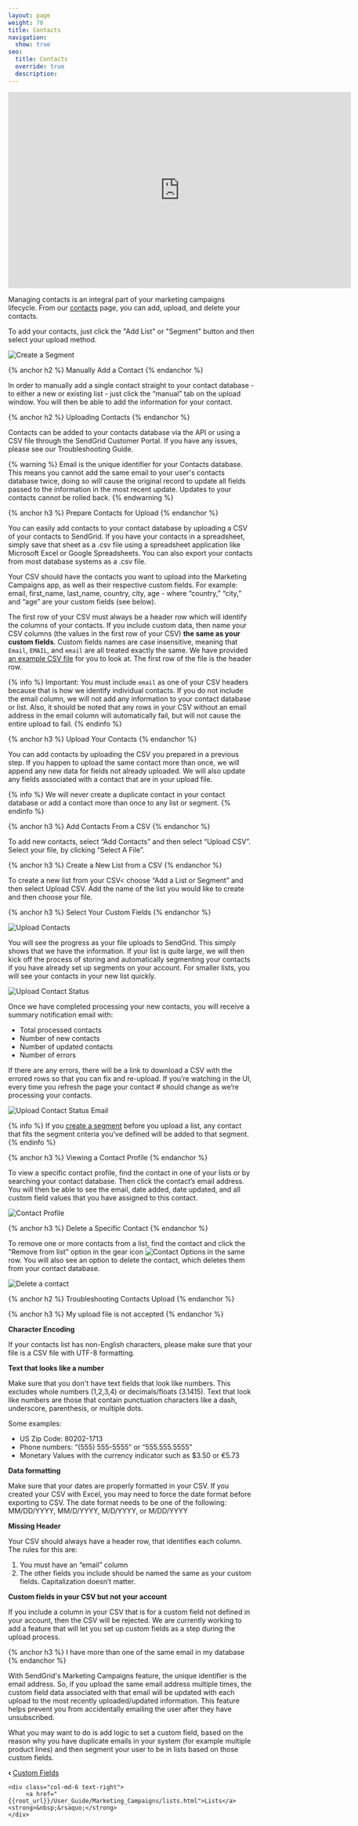 ```yaml
---
layout: page
weight: 70
title: Contacts
navigation:
  show: true
seo:
  title: Contacts
  override: true
  description:
---
```


<iframe src="https://player.vimeo.com/video/121404093" width="700" height="400" frameborder="0" webkitallowfullscreen mozallowfullscreen allowfullscreen></iframe>

Managing contacts is an integral part of your marketing campaigns lifecycle. From our [contacts](https://sendgrid.com/marketing_campaigns/contacts) page, you can add, upload,
and delete your contacts.

To add your contacts, just click the "Add List" or "Segment" button and then select your upload method.

![]({{root_url}}/images/lists_5.png "Create a Segment")

{% anchor h2 %}
Manually Add a Contact
{% endanchor %}

In order to manually add a single contact straight to your contact database - to either a new or existing list - just click
the “manual” tab on the upload window. You will then be able to add the information for your contact.

{% anchor h2 %}
Uploading Contacts
{% endanchor %}

Contacts can be added to your contacts database via the API or using a CSV file through the SendGrid Customer Portal. If
you have any issues, please see our Troubleshooting Guide.

{% warning %}
Email is the unique identifier for your Contacts database. This means you cannot add the same email to your user's contacts
database twice, doing so will cause the original record to update all fields passed to the information in the most recent update.
Updates to your contacts cannot be rolled back.
{% endwarning %}

{% anchor h3 %}
Prepare Contacts for Upload
{% endanchor %}

You can easily add contacts to your contact database by uploading a CSV of your contacts to SendGrid. If you have your
contacts in a spreadsheet, simply save that sheet as a .csv file using a spreadsheet application like Microsoft Excel or
Google Spreadsheets. You can also export your contacts from most database systems as a .csv file.

Your CSV should have the contacts you want to upload into the Marketing Campaigns app, as well as their respective custom
fields. For example: email, first_name, last_name, country, city, age - where “country,” “city,” and “age” are your custom
fields (see below).

The first row of your CSV must always be a header row which will identify the columns of your contacts. If you include
custom data, then name your CSV columns (the values in the first row of your CSV) **the same as your custom fields**. Custom
fields names are case insensitive, meaning that ```Email```, ```EMAIL```,
and ```email``` are all treated exactly the same. We have provided
[an example CSV file]({{root_url}}/assets/example.csv) for you to look at. The first row of the file is the header row.

{% info %}
Important: You must include ```email``` as one of your CSV headers because that is how we
identify individual contacts. If you do not include the email column, we will not add any information to your contact
database or list. Also, it should be noted that any rows in your CSV without an email address in the email column will
automatically fail, but will not cause the entire upload to fail.
{% endinfo %}

{% anchor h3 %}
Upload Your Contacts
{% endanchor %}

You can add contacts by uploading the CSV you prepared in a previous step. If you happen to upload the same contact more than once, we will append any new data for fields not already uploaded. We will also update any fields associated with a contact that are in your upload file.

{% info %}
We will never create a duplicate contact in your contact database or add a contact more than
once to any list or segment.
{% endinfo %}

{% anchor h3 %}
Add Contacts From a CSV
{% endanchor %}

To add new contacts, select “Add Contacts” and then select “Upload CSV”. Select your file, by clicking “Select A File”.

{% anchor h3 %}
Create a New List from a CSV
{% endanchor %}

To create a new list from your CSV< choose “Add a List or Segment” and then select Upload CSV. Add the name of the list you would like to create and then choose your file.

{% anchor h3 %}
Select Your Custom Fields
{% endanchor %}

![]({{root_url}}/images/contacts_1.png "Upload Contacts")

You will see the progress as your file uploads to SendGrid. This simply shows that we have the information. If your list is quite large, we will then kick off the process of storing and automatically segmenting your contacts if you have already set up segments on your account. For smaller lists, you will see your contacts in your new list quickly.

![]({{root_url}}/images/contacts_2.png "Upload Contact Status")

Once we have completed processing your new contacts, you will receive a summary notification email with:

* Total processed contacts
* Number of new contacts
* Number of updated contacts
* Number of errors

If there are any errors, there will be a link to download a CSV with the errored rows so that you can fix and re-upload. If you’re watching in the UI, every time you refresh the page your contact # should change as we’re processing your contacts.

![]({{root_url}}/images/contacts_3.png "Upload Contact Status Email")

{% info %}
If you [create a segment]({{root_url}}/User_Guide/Marketing_Campaigns/lists.html#-Create-a-Segment) before you
upload a list, any contact that fits the segment criteria you've defined will be added to that segment.
{% endinfo %}

{% anchor h3 %}
Viewing a Contact Profile
{% endanchor %}

To view a specific contact profile, find the contact in one of your lists or by searching your contact database. Then
click the contact’s email address. You will then be able to see the email, date added, date updated, and all custom field
values that you have assigned to this contact.

![]({{root_url}}/images/contacts_5.png "Contact Profile")

{% anchor h3 %}
Delete a Specific Contact
{% endanchor %}

To remove one or more contacts from a list, find the contact and click the "Remove from list" option in the gear icon ![]({{root_url}}/images/terms_5.png "Contact Options") in
the same row. You will also see an option to delete the contact, which deletes them from your contact database.

![]({{root_url}}/images/contacts_4.png "Delete a contact")


{% anchor h2 %}
Troubleshooting Contacts Upload
{% endanchor %}

{% anchor h3 %}
My upload file is not accepted
{% endanchor %}

**Character Encoding**

If your contacts list has non-English characters, please make sure that your file is a CSV file with UTF-8 formatting.

**Text that looks like a number**

Make sure that you don't have text fields that look like numbers. This excludes whole numbers (1,2,3,4) or decimals/floats (3.1415). Text that look like numbers are those that contain punctuation characters like a dash, underscore, parenthesis, or multiple dots.

Some examples:

* US Zip Code: 80202-1713
* Phone numbers: “(555) 555-5555” or “555.555.5555”
* Monetary Values with the currency indicator such as $3.50 or €5.73

**Data formatting**

Make sure that your dates are properly formatted in your CSV. If you created your CSV with Excel, you may need to force the date format before exporting to CSV.
The date format needs to be one of the following: MM/DD/YYYY, MM/D/YYYY, M/D/YYYY, or M/DD/YYYY

**Missing Header**

Your CSV should always have a header row, that identifies each column. The rules for this are:

1. You must have an “email” column
1. The other fields you include should be named the same as your custom fields. Capitalization doesn’t matter.

**Custom fields in your CSV but not your account**

If you include a column in your CSV that is for a custom field not defined in your account, then the CSV will be rejected. We are currently working to add a feature that will let you set up custom fields as a step during the upload process.

{% anchor h3 %}
I have more than one of the same email in my database
{% endanchor %}

With SendGrid's Marketing Campaigns feature, the unique identifier is the email address. So, if you upload the same email address multiple times, the custom field data associated with that email will be updated with each upload to the most recently uploaded/updated information.  This feature helps prevent you from accidentally emailing the user after they have unsubscribed.

What you may want to do is add logic to set a custom field, based on the reason why you have duplicate emails in your system (for example multiple product lines) and then segment your user to be in lists based on those custom fields.



<div class="row">
    <div class="col-md-6 text-left">
        <strong>&lsaquo;&nbsp;</strong><a href="{{root_url}}/User_Guide/Marketing_Campaigns/custom_fields.html">Custom Fields</a>
    </div>

    <div class="col-md-6 text-right">
         <a href="{{root_url}}/User_Guide/Marketing_Campaigns/lists.html">Lists</a><strong>&nbsp;&rsaquo;</strong>
    </div>
</div>

